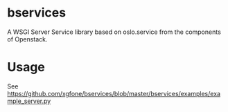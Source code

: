 # bservices
A WSGI Server Service library based on oslo.service from the components of Openstack.

# Usage
See https://github.com/xgfone/bservices/blob/master/bservices/examples/example_server.py
